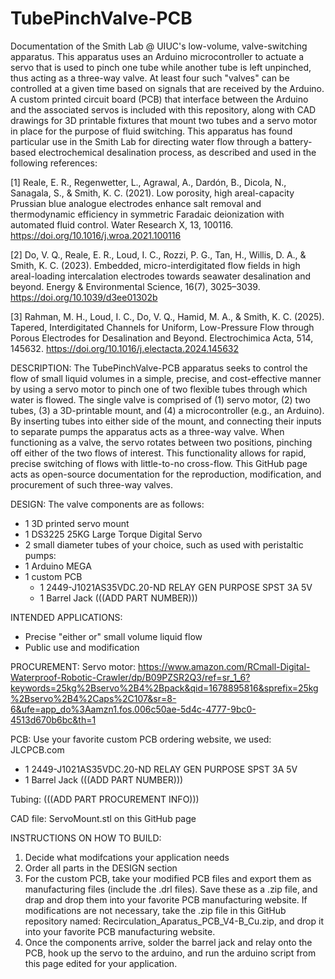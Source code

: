 # TubePinchValve-PCB
Documentation of the Smith Lab @ UIUC's low-volume, valve-switching apparatus.  This apparatus uses an Arduino microcontroller to actuate a servo that is used to pinch one tube while another tube is left unpinched, thus acting as a three-way valve.   At least four such "valves" can be controlled at a given time based on signals that are received by the Arduino.  A custom printed circuit board (PCB) that interface between the Arduino and the associated servos is included with this repository, along with CAD drawings for 3D printable fixtures that mount two tubes and a servo motor in place for the purpose of fluid switching.  This apparatus has found particular use in the Smith Lab for directing water flow through a battery-based electrochemical desalination process, as described and used in the following references:

[1] Reale, E. R., Regenwetter, L., Agrawal, A., Dardón, B., Dicola, N., Sanagala, S., & Smith, K. C. (2021). Low porosity, high areal-capacity Prussian blue analogue electrodes enhance salt removal and thermodynamic efficiency in symmetric Faradaic deionization with automated fluid control. Water Research X, 13, 100116. https://doi.org/10.1016/j.wroa.2021.100116

[2] Do, V. Q., Reale, E. R., Loud, I. C., Rozzi, P. G., Tan, H., Willis, D. A., & Smith, K. C. (2023). Embedded, micro-interdigitated flow fields in high areal-loading intercalation electrodes towards seawater desalination and beyond. Energy & Environmental Science, 16(7), 3025–3039. https://doi.org/10.1039/d3ee01302b

[3] Rahman, M. H., Loud, I. C., Do, V. Q., Hamid, M. A., & Smith, K. C. (2025). Tapered, Interdigitated Channels for Uniform, Low-Pressure Flow through Porous Electrodes for Desalination and Beyond. Electrochimica Acta, 514, 145632. https://doi.org/10.1016/j.electacta.2024.145632

DESCRIPTION:
The TubePinchValve-PCB apparatus seeks to control the flow of small liquid volumes in a simple, precise, and cost-effective manner by using a servo motor to pinch one of two flexible tubes through which water is flowed.  The single valve is comprised of (1) servo motor, (2) two tubes, (3) a 3D-printable mount, and (4) a microcontroller (e.g., an Arduino). By inserting tubes into either side of the mount, and connecting their inputs to separate pumps the apparatus acts as a three-way valve. When functioning as a valve, the servo rotates between two positions, pinching off either of the two flows of interest. This functionality allows for rapid, precise switching of flows with little-to-no cross-flow.  This GitHub page acts as open-source documentation for the reproduction, modification, and procurement of such three-way valves. 

DESIGN:
The valve components are as follows:
- 1 3D printed servo mount
- 1 DS3225 25KG Large Torque Digital Servo
- 2 small diameter tubes of your choice, such as used with peristaltic pumps: 
- 1 Arduino MEGA
- 1 custom PCB
    - 1 2449-J1021AS35VDC.20-ND	RELAY GEN PURPOSE SPST 3A 5V
    - 1 Barrel Jack (((ADD PART NUMBER)))

INTENDED APPLICATIONS:
  - Precise "either or" small volume liquid flow
  - Public use and modification

PROCUREMENT:
Servo motor: https://www.amazon.com/RCmall-Digital-Waterproof-Robotic-Crawler/dp/B09PZSR2Q3/ref=sr_1_6?keywords=25kg%2Bservo%2B4%2Bpack&qid=1678895816&sprefix=25kg%2Bservo%2B4%2Caps%2C107&sr=8-6&ufe=app_do%3Aamzn1.fos.006c50ae-5d4c-4777-9bc0-4513d670b6bc&th=1

PCB: Use your favorite custom PCB ordering website, we used: JLCPCB.com
  - 1 2449-J1021AS35VDC.20-ND	RELAY GEN PURPOSE SPST 3A 5V
  - 1 Barrel Jack (((ADD PART NUMBER)))

Tubing: (((ADD PART PROCUREMENT INFO)))

CAD file: ServoMount.stl on this GitHub page

INSTRUCTIONS ON HOW TO BUILD:
1. Decide what modifcations your application needs
2. Order all parts in the DESIGN section
3. For the custom PCB, take your modified PCB files and export them as manufacturing files (include the .drl files). Save these as a .zip file, and drap and drop them into your favorite PCB manufacturing website. If modifications are not necessary, take the .zip file in this GitHub repository named: Recirculation_Aparatus_PCB_V4-B_Cu.zip, and drop it into your favorite PCB manufacturing website.
4. Once the components arrive, solder the barrel jack and relay onto the PCB, hook up the servo to the arduino, and run the arduino script from this page edited for your application.
